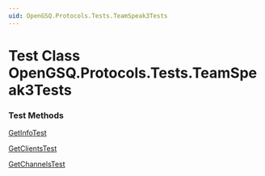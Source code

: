 ```yaml
---
uid: OpenGSQ.Protocols.Tests.TeamSpeak3Tests
---
```


# Test Class OpenGSQ.Protocols.Tests.TeamSpeak3Tests

### Test Methods

[GetInfoTest](xref:OpenGSQ.Protocols.Tests.TeamSpeak3Tests.GetInfoTest)

[GetClientsTest](xref:OpenGSQ.Protocols.Tests.TeamSpeak3Tests.GetClientsTest)

[GetChannelsTest](xref:OpenGSQ.Protocols.Tests.TeamSpeak3Tests.GetChannelsTest)
